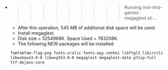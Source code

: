 * >>>>>>>>> Running inst-xtra-games-megaglest.sh ...
  * After this operation, 545 MB of additional disk space will be used.
  * Install megaglest.
  * Disk size = 5254968K. Space Used = 783208K.
  * The following NEW packages will be installed:
  ```bash
  famfamfam-flag-png fonts-uralic fonts-wqy-zenhei libftgl2 libircclient1
  libwxbase3.0-0 libwxgtk3.0-0 megaglest megaglest-data p7zip-full
  ttf-dejavu-core
  ```
